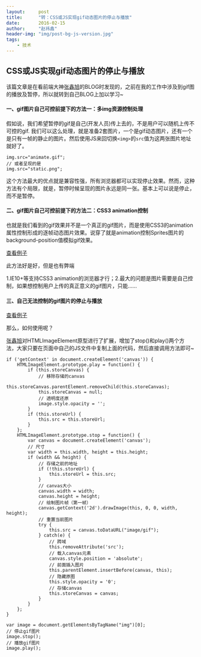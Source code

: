 ```yaml
---
layout:     post
title:      "转：CSS或JS实现gif动态图片的停止与播放"
date:       2016-02-15
author:     "赵祎鑫"
header-img: "img/post-bg-js-version.jpg"
tags:
    - 技术
---
```


## CSS或JS实现gif动态图片的停止与播放

该篇文章是在看前端大神[张鑫旭](http://www.zhangxinxu.com/)的BLOG时发现的，之前在我的工作中涉及到gif图的播放及暂停，所以就转到自己BLOG上加以学习~

#### 一、gif图片自己可控前提下的方法一：多img资源控制处理

假如说，我们希望暂停的gif是自己(开发人员)传上去的，不是用户可以随机上传不可控的gif. 我们可以这么处理，就是准备2套图片，一个是gif动态图片，还有一个是只有一帧的静止的图片。然后使用JS来回切换`<img>`的`src`值为这两张图片地址就好了。

```
img.src="animate.gif";
// 或者呈现的是
img.src="static.png";
```

这个方法最大的优点就是兼容性强，所有浏览器都可以实现停止效果。然而，这种方法有个局限，就是，暂停时候呈现的图片永远是同一张。基本上可以说是停止，而不是暂停。

#### 二、gif图片自己可控前提下的方法二：CSS3 animation控制

也就是我们看到的gif效果并不是一个真正的gif图片，而是使用CSS3的animation属性控制形成的逐帧动态图片效果。说穿了就是animation控制Sprites图片的background-position值模拟gif效果。

[查看例子](http://www.zhangxinxu.com/study/201512/gif-stop-and-play-by-css3-animation.html)

此方法好是好，但是也有弊端

1.IE10+等支持CSS3 animation的浏览器才行；2.最大的问题是图片需要是自己控制，如果想控制用户上传的真正意义的gif图片，只能……

#### 三、自己无法控制的gif图片的停止与播放

[查看例子](http://www.zhangxinxu.com/study/201512/gif-stop-and-play-by-js-canvas.html)

那么，如何使用呢？

[张鑫旭](http://www.zhangxinxu.com/)对HTMLImageElement原型进行了扩展，增加了stop()和play()两个方法，大家只要在页面中自己的JS文件中复制上面的代码，然后直接调用方法即可~

```
if ('getContext' in document.createElement('canvas')) {
    HTMLImageElement.prototype.play = function() {
        if (this.storeCanvas) {
            // 移除存储的canvas
            this.storeCanvas.parentElement.removeChild(this.storeCanvas);
            this.storeCanvas = null;
            // 透明度还原
            image.style.opacity = '';
        }
        if (this.storeUrl) {
            this.src = this.storeUrl;    
        }
    };
    HTMLImageElement.prototype.stop = function() {
        var canvas = document.createElement('canvas');
        // 尺寸
        var width = this.width, height = this.height;
        if (width && height) {
            // 存储之前的地址
            if (!this.storeUrl) {
                this.storeUrl = this.src;
            }
            // canvas大小
            canvas.width = width;
            canvas.height = height;
            // 绘制图片帧（第一帧）
            canvas.getContext('2d').drawImage(this, 0, 0, width, height);
            // 重置当前图片
            try {
                this.src = canvas.toDataURL("image/gif");
            } catch(e) {
                // 跨域
                this.removeAttribute('src');
                // 载入canvas元素
                canvas.style.position = 'absolute';
                // 前面插入图片
                this.parentElement.insertBefore(canvas, this);
                // 隐藏原图
                this.style.opacity = '0';
                // 存储canvas
                this.storeCanvas = canvas;
            }
        }
    };
}
```

```
var image = document.getElementsByTagName("img")[0];
// 停止gif图片
image.stop();
// 播放gif图片
image.play();
```
